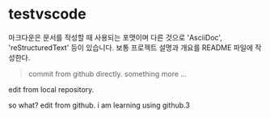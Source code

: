# testvscode

마크다운은 문서를 작성할 때 사용되는 포맷이며 다른 것으로 'AsciiDoc', 'reStructuredText' 등이 있습니다.
보통 프로젝트 설명과 개요를 README 파일에 작성한다.

> commit from github directly.
> something more ...

edit from local repository.

so what?
edit from github.
i am learning using github.3 
